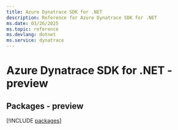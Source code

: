 ```yaml
---
title: Azure Dynatrace SDK for .NET
description: Reference for Azure Dynatrace SDK for .NET
ms.date: 03/26/2025
ms.topic: reference
ms.devlang: dotnet
ms.service: dynatrace
---
```

# Azure Dynatrace SDK for .NET - preview
## Packages - preview
[!INCLUDE [packages](dynatrace-index.md)]